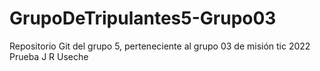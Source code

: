 # GrupoDeTripulantes5-Grupo03
Repositorio Git del grupo 5, perteneciente al grupo 03 de misión tic 2022
Prueba J R Useche
